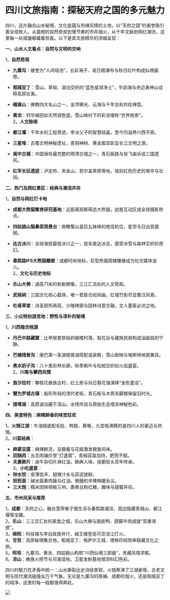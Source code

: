 # 四川文旅指南：探秘天府之国的多元魅力  

四川，这片融合山水秘境、文化底蕴与热辣风情的土地，以“天府之国”的美誉吸引着全球旅人。从震撼的自然奇观到慢节奏的市井烟火，从千年文脉到网红潮流，这里每一处褶皱都藏着惊喜。以下是其文旅精华的浓缩呈现：  

**一、山水人文看点：自然与文明的交响**  

1。**自然奇观**  

* **九寨沟**：被誉为“人间瑶池”，五彩海子、诺日朗瀑布与秋日红叶构成仙境画卷。  
* **稻城亚丁**：雪山、草甸、湖泊交织的“蓝色星球净土”，牛奶海与央迈勇神山诠释高原壮美。  
* **峨眉山**：佛教四大名山之一，金顶佛光、云海与千年古刹共绘禅意。  
* **黄龙**：钙华梯田如天然调色盘，雪山映衬下的彩池堪称“世界绝景”。  
2。**人文脉络**  

* **都江堰**：千年水利工程奇迹，李冰父子的智慧结晶，至今仍滋养川西平原。  
* **三星堆**：古蜀文明神秘遗址，青铜神树、黄金面具彰显长江文明之源。  
* **阆中古城**：中国保存最完整的明清古城之一，青石板路与张飞庙诉说三国遗风。  
* **红军长征遗迹**：泸定桥、夹金山、若尔盖草原等地，铭刻红色历史的艰辛与壮阔。  

**二、热门及网红景区：经典与潮流并存**  

1。**自然与网红打卡地**  

* **成都大熊猫繁育研究基地**：近距离观察萌态大熊猫，幼崽互动区成全球摄影热点。  
* **四姑娘山猫鼻梁观景台**：俯瞰蜀山皇后幺妹峰的绝佳机位，星空与日出皆震撼。  
* **达古冰川**：全球海拔最低冰川之一，缆车直达冰舌，感受冰雪与森林交织的奇幻。  
* **春熙路IFS大熊猫雕塑**：成都时尚地标，巨型熊猫爬楼雕像成为社交媒体宠儿。  
2。**文化与历史地标**  

* **乐山大佛**：通高71米的弥勒佛像，三江汇流处的人文奇观。  
* **武侯祠**：三国文化核心载体，唯一君臣合祀祠庙，红墙竹影尽显蜀汉风骨。  
* **杜甫草堂**：诗圣居所再现，少陵碑廊与园林诗意交融，文人墨客必访之地。  

**三、小众特别游览地：野性与淳朴的秘境**  

1。**川西隐世桃源**  

* **丹巴中路藏寨**：比甲居更原始的碉楼村落，梨花谷与藏族民居构成油画般的宁静。  
* **巴塘措普沟**：康巴第一圣湖措普湖搭配温泉群，雪山倒映与喀斯特地貌兼具。  
* **黑水奶子沟**：八十里彩林长廊，秋季枫叶与松柏交织如火焰盛宴。  
2。**川南与攀西风情**  

* **迤沙拉村**：攀枝花彝族古村，红土房与向日葵花海演绎“金色童话”。  
* **犍为罗城古镇**：船形布局的清代老街，青石板与木质吊脚楼保留旧时光。  
* **猎塔湖**：高原湖泊藏于深山，水怪传说与原始生态增添神秘色彩。  

**四、美食特色：麻辣鲜香的味觉狂欢**  

1。**火锅江湖**：牛油锅底配毛肚、鸭肠、黄喉，九宫格沸腾的是四川人的豪迈与热情。  
2。**川菜经典**：  
* **麻婆豆腐**：麻辣鲜烫，豆瓣酱与花椒激发极致风味。  
* **回锅肉**：五花肉煸炒至“灯盏窝”，青椒蒜苗加持，肥而不腻。  
* **夫妻肺片**：卤牛杂切片淋红油，酥麻入味，成都街头百年传承。  
3。**小吃盛宴**：  
* **钟水饺**：皮薄馅丰，甜辣汁水与蒜泥提鲜。  
* **担担面**：碱水面裹肉臊与红油，微醺的辛辣唤醒舌尖。  
* **三大炮**：糯米团摔铜板三响，裹黄豆粉红糖，趣味与甜蜜并存。  

**五、市州风采与推荐**  

1。**成都**：天府之心，融合宽窄巷子慢生活与春熙路潮流，周边隐藏青城山、都江堰等宝藏。  
2。**乐山**：三江交汇处的美食之城，乐山大佛与甜皮鸭、跷脚牛肉成就“双重诱惑”。  
3。**绵阳**：科技城与李白故居并行，越王楼登高可览涪江灯火。  
4。**甘孜**：高原秘境集合地，稻城亚丁、格萨尔王城、德格印经院串联藏文化之旅。  
5。**阿坝**：九寨沟、黄龙、四姑娘山构筑“川西仙境三部曲”，羌藏风情浓郁。  
6。**凉山**：彝族火把节与邛海湿地，卫星发射基地增添科幻色彩。  

四川的魅力在矛盾中统一：山水撕裂出史诗级景观，火锅煮沸了江湖豪情，古老文明与现代潮流碰撞出万千气象。无论是九寨沟的斑斓、成都的烟火，还是稻城亚丁的纯净，这里的每一程都值得奔赴。  

![](http://www.onegreen.net/maps/Upload_maps/201609/2016092206360756.jpg)  
